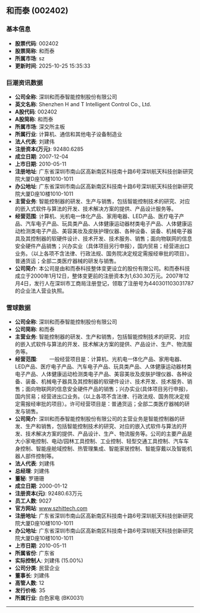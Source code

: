 ## 和而泰 (002402)

### 基本信息

- **股票代码**: 002402
- **股票简称**: 和而泰
- **所属市场**: sz
- **更新时间**: 2025-10-25 15:35:33

### 巨潮资讯数据

- **公司全称**: 深圳和而泰智能控制股份有限公司
- **英文名称**: Shenzhen H and T Intelligent Control Co., Ltd.
- **A股代码**: 002402
- **A股简称**: 和而泰
- **所属市场**: 深交所主板
- **所属行业**: 计算机、通信和其他电子设备制造业
- **法人代表**: 刘建伟
- **注册资本(万元)**: 92480.6285
- **成立日期**: 2007-12-04
- **上市日期**: 2010-05-11
- **注册地址**: 广东省深圳市南山区高新南区科技南十路6号深圳航天科技创新研究院大厦D座10楼1010-1011
- **办公地址**: 广东省深圳市南山区高新南区科技南十路6号深圳航天科技创新研究院大厦D座10楼1010-1011
- **主营业务**: 智能控制器的研发、生产与销售，包括智能控制技术的研究、对应的嵌入式软件与算法的开发、技术解决方案的提供、产品设计服务等。
- **经营范围**: 计算机、光机电一体化产品、家用电器、LED产品、医疗电子产品、汽车电子产品、玩具类产品、人体健康运动器材类电子产品、人体健康运动检测类电子产品、美容美妆及皮肤护理仪器、各种设备、装备、机械电子器具及其控制器的软硬件设计、技术开发、技术服务、销售；面向物联网的信息安全硬件产品销售；兴办实业（具体项目另行申报），国内贸易；经营进出口业务。（以上各项不含法律、行政法规、国务院决定规定需报经审批的项目）。普通货运；全部二类医疗器械的研发与销售。
- **公司简介**: 本公司是由和而泰科技整体变更设立的股份有限公司。和而泰科技成立于2000年1月12日，整体变更前的注册资本为1,630.30万元。2007年12月4日，发行人在深圳市工商局注册登记，领取了注册号为440301103031787的企业法人营业执照。

### 雪球数据

- **公司全称**: 深圳和而泰智能控制股份有限公司
- **公司简称**: 和而泰
- **主营业务**: 智能控制器的研发、生产和销售，包括智能控制技术的研究、对应的嵌入式软件与算法的开发、技术解决方案的提供、产品设计、生产、物流服务等。
- **经营范围**: 　　一般经营项目是：计算机、光机电一体化产品、家用电器、LED产品、医疗电子产品、汽车电子产品、玩具类产品、人体健康运动器材类电子产品、人体健康运动检测类电子产品、美容美妆及皮肤护理仪器、各种设备、装备、机械电子器具及其控制器的软硬件设计、技术开发、技术服务、销售；面向物联网的信息安全硬件产品的销售；兴办实业(具体项目另行申报)，国内贸易；经营进出口业务。（以上各项不含法律、行政法规、国务院决定规定需报经审批的项目）。许可经营项目是：普通货运；全部二类医疗器械的研发与销售。
- **公司简介**: 深圳和而泰智能控制股份有限公司的主营业务是智能控制器的研发、生产和销售，包括智能控制技术的研究、对应的嵌入式软件与算法的开发、技术解决方案的提供、产品设计、生产、物流服务等。公司的主要产品是大小家电控制、电动/园林工具控制、工业控制、轻型交通工具控制、汽车车身控制、智能座舱域控制、热管理集成、智能家居控制、智能穿戴以及智能机器人部件控制等。
- **法人代表**: 刘建伟
- **总经理**: 刘建伟
- **董秘**: 罗珊珊
- **成立日期**: 2000-01-12
- **注册资本(元)**: 92480.63万元
- **员工人数**: 9027
- **官方网站**: www.szhittech.com
- **注册地址**: 广东省深圳市南山区高新南区科技南十路6号深圳航天科技创新研究院大厦D座10楼1010-1011
- **办公地址**: 广东省深圳市南山区高新南区科技南十路6号深圳航天科技创新研究院大厦D座10楼1010-1011
- **上市日期**: 2010-05-11
- **所属省份**: 广东省
- **实际控制人**: 刘建伟 (15.00%)
- **公司分类**: 民营企业
- **董事长**: 刘建伟
- **高管人数**: 12
- **发行价格**: 35
- **所属行业**: 白色家电 (BK0031)

---
